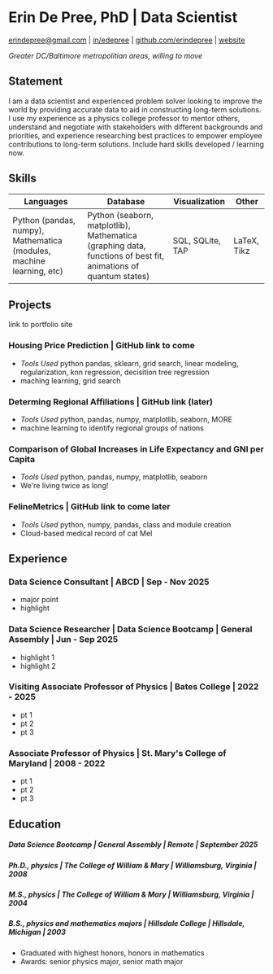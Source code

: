 # Erin De Pree, PhD  |  Data Scientist
[erindepree@gmail.com](mailto:erindepree@gmail.com)  |  [in/edepree](https://linkedin.com/in/edepree)  |  [github.com/erindepree](https://github.com/erindepree) | [website](https://erindepree.streamlit.app)

*Greater DC/Baltimore metropolitian areas, willing to move*

## Statement
I am a data scientist and experienced problem solver looking to improve the world by providing accurate data to aid in constructing long-term solutions.  I use my experience as a physics college professor to mentor others, understand and negotiate with stakeholders with different backgrounds and priorities, and experience researching best practices to empower employee contributions to long-term solutions.  Include hard skills developed / learning now.  

## Skills
| Languages | Database | Visualization | Other |
| --- | --- | --- | --- |
| Python (pandas, numpy), Mathematica (modules, machine learning, etc)  | Python (seaborn, matplotlib), Mathematica (graphing data, functions of best fit, animations of quantum states) | SQL, SQLite, TAP | LaTeX, Tikz |

## Projects
link to portfolio site

### Housing Price Prediction | GitHub link to come
* _Tools Used_ python pandas, sklearn, grid search, linear modeling, regularization, knn regression, decisition tree regression
* maching learning, grid search

### Determing Regional Affiliations | GitHub link (later)
* _Tools Used_ python, pandas, numpy, matplotlib, seaborn, MORE
* machine learning to identify regional groups of nations

### Comparison of Global Increases in Life Expectancy and GNI per Capita
* _Tools Used_ python, pandas, numpy, matplotlib, seaborn
* We're living twice as long!

### FelineMetrics | GitHub link to come later
* _Tools Used_ python, numpy, pandas, class and module creation
* Cloud-based medical record of cat Mel



## Experience

### Data Science Consultant | ABCD | Sep - Nov 2025
* major point
* highlight

### Data Science Researcher | Data Science Bootcamp | General Assembly | Jun - Sep 2025
* highlight 1
* highlight 2
  
### Visiting Associate Professor of Physics | Bates College | 2022 - 2025
* pt 1
* pt 2
* pt 3

### Associate Professor of Physics | St. Mary's College of Maryland | 2008 - 2022
* pt 1
* pt 2
* pt 3


## Education

##### Data Science Bootcamp | General Assembly | Remote | September 2025

##### Ph.D., physics | The College of William & Mary | Williamsburg, Virginia | 2008

##### M.S., physics | The College of William & Mary | Williamsburg, Virginia | 2004

##### B.S., physics and mathematics majors | Hillsdale College | Hillsdale, Michigan | 2003
* Graduated with highest honors, honors in mathematics
* Awards: senior physics major, senior math major
